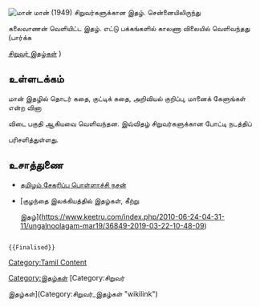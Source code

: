 ![மான்](Maan.jpg "மான்") மான் (1949) சிறுவர்களுக்கான இதழ். சென்னையிலிருந்து
கலைவாணன் வெளியிட்ட இதழ். எட்டு பக்கங்களில் காலணா விலையில் வெளிவந்தது (பார்க்க
[சிறுவர் இதழ்கள்](சிறுவர்_இதழ்கள் "wikilink") )

## உள்ளடக்கம்

மான் இதழில் தொடர் கதை, குட்டிக் கதை, அறிவியல் குறிப்பு, மானைக் கேளுங்கள் என்ற வினா
விடை பகுதி ஆகியவை வெளிவந்தன. இவ்விதழ் சிறுவர்களுக்கான போட்டி நடத்திப்
பரிசளித்துள்ளது.

## உசாத்துணை

-   [தமிழம் சேகரிப்பு பொள்ளாச்சி நசன்](https://www.thamizham.net/)
-   [குழந்தை இலக்கியத்தில் இதழ்கள், கீற்று
    இதழ்](https://www.keetru.com/index.php/2010-06-24-04-31-11/ungalnoolagam-mar19/36849-2019-03-22-10-48-09)

```{=mediawiki}
{{Finalised}}
```
[Category:Tamil Content](Category:Tamil_Content "wikilink")
[Category:இதழ்கள்](Category:இதழ்கள் "wikilink") [Category:சிறுவர்
இதழ்கள்](Category:சிறுவர்_இதழ்கள் "wikilink")
